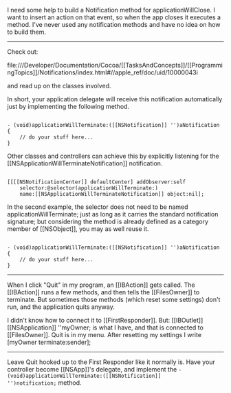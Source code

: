 I need some help to build a Notification method for applicationWillClose. I want to insert an action on that event, so when the app closes it executes a method. I've never used any notification methods and have no idea on how to build them.

----

Check out:

file:///Developer/Documentation/Cocoa/[[TasksAndConcepts]]/[[ProgrammingTopics]]/Notifications/index.html#//apple_ref/doc/uid/10000043i

and read up on the classes involved.

In short, your application delegate will receive this notification automatically just by implementing the following method.

<code>
- (void)applicationWillTerminate:([[NSNotification]] '')aNotification
{
	// do your stuff here...
}
</code>

Other classes and controllers can achieve this by explicitly listening for the [[NSApplicationWillTerminateNotification]] notification.

<code>
[[[[NSNotificationCenter]] defaultCenter] addObserver:self
	selector:@selector(applicationWillTerminate:)
	name:[[NSApplicationWillTerminateNotification]] object:nil];
</code>

In the second example, the selector does not need to be named applicationWillTerminate; just as long as it carries the standard notification signature; but considering the method is already defined as a category member of [[NSObject]], you may as well reuse it.

<code>
- (void)applicationWillTerminate:([[NSNotification]] '')aNotification
{
	// do your stuff here...
}
</code>

----

When I click "Quit" in my program, an [[IBAction]] gets called. The [[IBAction]] runs a few methods, and then tells the [[FilesOwner]] to terminate. But sometimes those methods (which reset some settings) don't run, and the application quits anyway. 

I didn't know how to connect it to [[FirstResponder]]. But: [[IBOutlet]] [[NSApplication]] ''myOwner; is what I have, and that is connected to [[FilesOwner]].
Quit is in my menu. After resetting my settings I write [myOwner terminate:sender];

----

Leave Quit hooked up to the First Responder like it normally is. Have your controller become [[NSApp]]'s delegate, and implement the <code>- (void)applicationWillTerminate:([[NSNotification]] '')notification;</code> method.